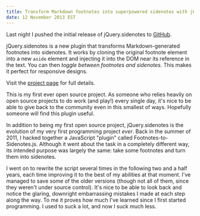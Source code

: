 ```yaml
---
title: Transform Markdown footnotes into superpowered sidenotes with jQuery.sidenotes
date: 12 November 2013 EST
---
```


Last night I pushed the initial release of jQuery.sidenotes to [GitHub](https://github.com/acdlite/jquery.sidenotes).

jQuery.sidenotes is a new plugin that transforms Markdown-generated footnotes into sidenotes. It works by cloning the original footnote element into a new `aside` element and injecting it into the DOM near its reference in the text. You can then *toggle between footnotes and sidenotes*. This makes it perfect for responsive designs.

Visit the [project page](http://acdlite.github.io/jquery.sidenotes/) for full details.

This is my first ever open source project. As someone who relies heavily on open source projects to do work (and play!) every single day, it's nice to be able to give back to the community even in this smallest of ways. Hopefully someone will find this plugin useful.

In addition to being my first open source project, jQuery.sidenotes is the evolution of my very first programming project *ever*. Back in the summer of 2011, I hacked together a JavaScript "plugin" called Footnotes-to-Sidenotes.js. Although it went about the task in a completely different way, its intended purpose was largely the same: take some footnotes and turn them into sidenotes.

I went on to rewrite the script several times in the following two and a half years, each time improving it to the best of my abilities at that moment. I've managed to save some of the older versions (though not all of them, since they weren't under source control). It's nice to be able to look back and notice the glaring, downright embarrassing mistakes I made at each step along the way. To me it proves how much I've learned since I first started programming. I used to suck a lot, and now I suck much less.